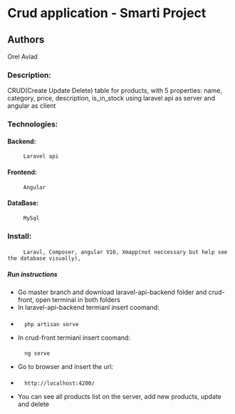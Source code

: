 # Crud application - Smarti Project

## Authors
Orel Aviad
  
### Description:

CRUD(Create Update Delete) table for products, with 5 properties:
name, category, price,  description, is_in_stock using laravel api as server and angular as client
### Technologies:
   #### Backend:
         Laravel api
   #### Frontend:
         Angular
   #### DataBase:
         MySql

### Install:
   ####
         Laravl, Composer, angular V16, Xmapp(not neccessary but help see the database visually),
##### Run instructions
- Go  master branch and  download laravel-api-backend folder and crud-front, open terminal in both folders
- In laravel-api-backend termianl insert coomand:
- ####
        php artisan serve
- In crud-front termianl insert coomand:
     ####
        ng serve
- Go to browser and insert the url:
- ####
        http://localhost:4200/ 
- You can see all products list on the server, add new products, update and delete

